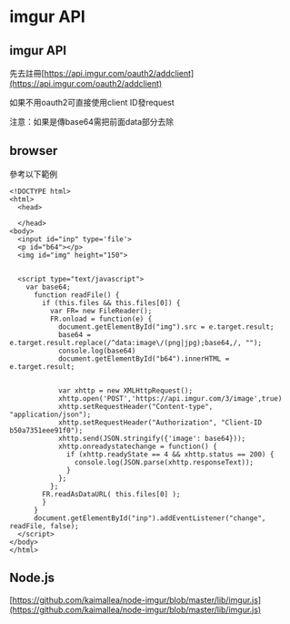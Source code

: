 # imgur API

## imgur API

先去註冊[https://api.imgur.com/oauth2/addclient](https://api.imgur.com/oauth2/addclient)

如果不用oauth2可直接使用client ID發request

注意：如果是傳base64需把前面data部分去除

## browser

參考以下範例

```
<!DOCTYPE html>
<html>
  <head>

  </head>
<body>
  <input id="inp" type='file'>
  <p id="b64"></p>
  <img id="img" height="150">


  <script type="text/javascript">
    var base64;
      function readFile() {
        if (this.files && this.files[0]) {
          var FR= new FileReader();
          FR.onload = function(e) {
            document.getElementById("img").src = e.target.result;
            base64 = e.target.result.replace(/^data:image\/(png|jpg);base64,/, "");
            console.log(base64)
            document.getElementById("b64").innerHTML = e.target.result;


            var xhttp = new XMLHttpRequest();
            xhttp.open('POST','https://api.imgur.com/3/image',true)
            xhttp.setRequestHeader("Content-type", "application/json");
            xhttp.setRequestHeader("Authorization", "Client-ID b50a7351eee91f0");
            xhttp.send(JSON.stringify({'image': base64}));
            xhttp.onreadystatechange = function() {
              if (xhttp.readyState == 4 && xhttp.status == 200) {
                console.log(JSON.parse(xhttp.responseText));
              }
            };
          };
        FR.readAsDataURL( this.files[0] );
        }
      }
      document.getElementById("inp").addEventListener("change", readFile, false);
  </script>
</body>
</html>
```

## Node.js

[https://github.com/kaimallea/node-imgur/blob/master/lib/imgur.js](https://github.com/kaimallea/node-imgur/blob/master/lib/imgur.js)
